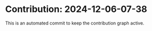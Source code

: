 # Contribution: 2024-12-06-07-38
This is an automated commit to keep the contribution graph active.
